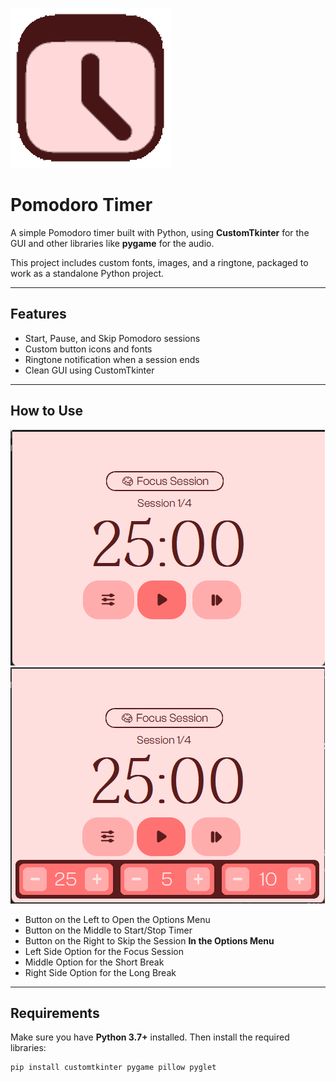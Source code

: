 ![](assets/logo.png)
# Pomodoro Timer

A simple Pomodoro timer built with Python, using **CustomTkinter** for the GUI and other libraries like **pygame** for the audio.  

This project includes custom fonts, images, and a ringtone, packaged to work as a standalone Python project.

---

## Features

- Start, Pause, and Skip Pomodoro sessions  
- Custom button icons and fonts  
- Ringtone notification when a session ends  
- Clean GUI using CustomTkinter

---

## How to Use
![Main Menu](assets/mainmenu.png)
![Options Menu: Left Side for Focus Session, Middle for Short Break, Right Side for Long Break](assets/optionsmenu.png)
- Button on the Left to Open the Options Menu
- Button on the Middle to Start/Stop Timer
- Button on the Right to Skip the Session
**In the Options Menu**
- Left Side Option for the Focus Session
- Middle Option for the Short Break
- Right Side Option for the Long Break

---

## Requirements

Make sure you have **Python 3.7+** installed. Then install the required libraries:

```bash
pip install customtkinter pygame pillow pyglet
